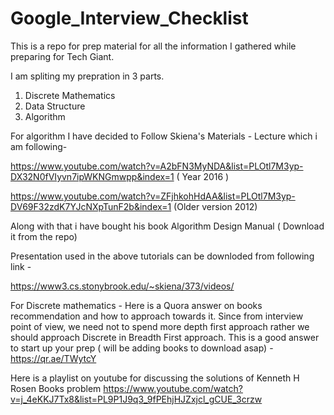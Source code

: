 # Google_Interview_Checklist
This is a repo for prep material for all the information I gathered while preparing for Tech Giant.

I am spliting my prepration in 3 parts. 
1) Discrete Mathematics
2) Data Structure
3) Algorithm

For algorithm I have decided to Follow Skiena's Materials -
Lecture which i am following-

https://www.youtube.com/watch?v=A2bFN3MyNDA&list=PLOtl7M3yp-DX32N0fVIyvn7ipWKNGmwpp&index=1 ( Year 2016 )

https://www.youtube.com/watch?v=ZFjhkohHdAA&list=PLOtl7M3yp-DV69F32zdK7YJcNXpTunF2b&index=1  (Older version 2012)

Along with that i have bought his book Algorithm Design Manual ( Download it from the repo)

Presentation used in the above tutorials can be downloded from following link -

https://www3.cs.stonybrook.edu/~skiena/373/videos/


For Discrete mathematics - Here is a Quora answer on books recommendation and how to approach towards it.
Since from interview point of view, we need not to spend more depth first approach rather we should approach Discrete in Breadth First approach. This is a good answer to start up your prep ( will be adding books to download asap) -
https://qr.ae/TWytcY

Here is a playlist on youtube for discussing the solutions of Kenneth H Rosen Books problem
https://www.youtube.com/watch?v=j_4eKKJ7Tx8&list=PL9P1J9q3_9fPEhjHJZxjcl_gCUE_3crzw
